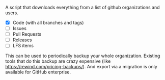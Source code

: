 A script that downloads everything from a list of github organizations and users.

-   [x] Code (with all branches and tags)
-   [ ] Issues
-   [ ] Pull Requests
-   [ ] Releases
-   [ ] LFS items

This can be used to periodically backup your whole organization. Existing tools that do this backup are crazy expensive (like https://rewind.com/pricing-backups/). And export via a migration is only available for GitHub enterprise.
